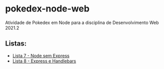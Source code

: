 # pokedex-node-web
Atividade de Pokedex em Node para a disciplina de Desenvolvimento Web 2021.2

## Listas:
- [Lista 7 - Node sem Express](https://github.com/guilhermegirao/pokedex-node-web/tree/main)
- [Lista 8 - Express e Handlebars](https://github.com/guilhermegirao/pokedex-node-web/tree/feature/0.1.0-express)
